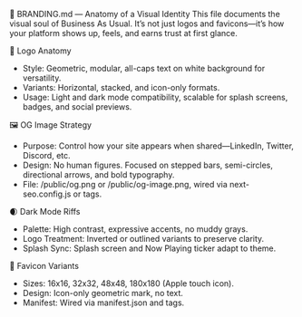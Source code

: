 ﻿🎨 BRANDING.md — Anatomy of a Visual Identity
This file documents the visual soul of Business As Usual. It’s not just logos and favicons—it’s how your platform shows up, feels, and earns trust at first glance.

🔷 Logo Anatomy
- Style: Geometric, modular, all-caps text on white background for versatility.
- Variants: Horizontal, stacked, and icon-only formats.
- Usage: Light and dark mode compatibility, scalable for splash screens, badges, and social previews.

🖼️ OG Image Strategy
- Purpose: Control how your site appears when shared—LinkedIn, Twitter, Discord, etc.
- Design: No human figures. Focused on stepped bars, semi-circles, directional arrows, and bold typography.
- File: /public/og.png or /public/og-image.png, wired via next-seo.config.js or <meta> tags.

🌒 Dark Mode Riffs
- Palette: High contrast, expressive accents, no muddy grays.
- Logo Treatment: Inverted or outlined variants to preserve clarity.
- Splash Sync: Splash screen and Now Playing ticker adapt to theme.

🧩 Favicon Variants
- Sizes: 16x16, 32x32, 48x48, 180x180 (Apple touch icon).
- Design: Icon-only geometric mark, no text.
- Manifest: Wired via manifest.json and <link rel="icon"> tags.
